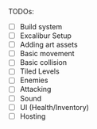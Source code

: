 

TODOs:

* [ ] Build system
* [ ] Excalibur Setup
* [ ] Adding art assets
* [ ] Basic movement
* [ ] Basic collision
* [ ] Tiled Levels
* [ ] Enemies
* [ ] Attacking
* [ ] Sound
* [ ] UI (Health/Inventory)
* [ ] Hosting